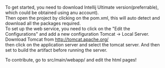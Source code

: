 To get started, you need to download Intellij Ultimate version(preferrable), which could be obtained using anu account).  
Then open the project by clicking on the pom.xml, this will auto detect and download all the packages required.  
To set up the web service, you need to click on the "Edit the Configurations" and add a new configuration Tomcat -> Local Server.  
Download Tomcat from http://tomcat.apache.org/  
then click on the application server and select the tomcat server. And then set to build the artifact before running the server.  
  
To contribute, go to src/main/webapp/ and edit the html pages!
